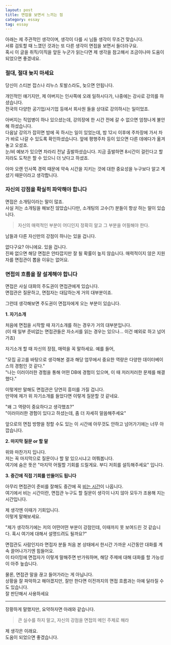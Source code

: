 ```yaml
---
layout: post
title: 면접을 보면서 느끼는 점
category: essay
tag: essay
---
```


아래는 제 주관적인 생각이며, 생각이 다를 시 님들 생각이 무조건 맞습니다.<br>
서류 검토할 때 느꼈던 것과는 또 다른 생각이 면접을 보면서 들더라구요.<br>
혹시 이 글을 취직/이직을 앞둔 누군가 읽는다면 제 생각을 참고해서 조금이나마 도움이 되었으면 좋겠네요.

### 절대, 절대 늦지 마세요

당신이 스티븐 잡스나 리누스 토발스라도, 늦으면 안됩니다.

개인적인 얘기지만, 제 아버지는 인사쪽에 오래 일하시다가, 나중에는 강사로 강의를 하셨습니다.<br>
전국의 다양한 공기업/사기업 등에서 회사원 들을 상대로 강의하시는 일이었죠.

아버지는 직업병이 하나 있으셨는데, 강의장에 한 시간 전에 갈 수 없으면 엄청나게 불안해 하셨습니다.<br>
다음날 강의가 잡히면 밤에 꼭 하시는 일이 있었는데, 밤 12시 이후에 주차장에 가서 차가 바로 나갈 수 있도록 확인하셨습니다. 앞에 평행주차 등이 있으면 다른 데에다가 옮겨놓고 오셨죠.<br>
눈/비 예보가 있으면 차라리 전날 출발하셨습니다. 지금 출발하면 8시간이 걸린다고 할 지라도 도착은 할 수 있으니 더 낫다고 하셨죠.

아마 오랜 인사쪽 경력 때문에 약속 시간을 지키는 것에 대한 중요성을 누구보다 알고 계셨기 때문이라고 생각합니다.

### 자신의 강점을 확실히 파악해야 합니다

면접은 소개팅이라는 말이 많죠.<br>
사실 저는 소개팅을 해보진 않았습니다만, 소개팅의 고수(?) 분들이 항상 하는 말이 있습니다.

> 자신의 매력적인 부분이 어디인지 정확히 알고 그 부분을 어필해야 한다.

남들과 다른 자신만의 강점이 하나는 있을 겁니다.

없다구요? 아니에요. 있을 겁니다.<br>
진짜 없으면 해당 면접은 안타깝지만 잘 될 확률이 높지 않습니다. 매력적이지 않은 지원자를 면접관이 뽑을 이유는 없어요.

### 면접의 흐름을 잘 설계해야 합니다

면접은 사실 대화의 주도권이 면접관에게 있습니다.<br>
면접관은 질문하고, 면접자는 대답하는게 거의 대부분이죠.

그런데 생각해보면 주도권이 면접자에게 오는 부분이 있습니다.

**1. 자기소개**

처음에 면접을 시작할 때 자기소개를 하는 경우가 거의 대부분입니다.<br>
(이 때 일부 준비없는 면접관들은 자소서를 읽는 경우는 있으나... 이건 예외로 하고 넘어가죠)

자기소개 할 때 자신의 장점, 매력을 꼭 말하세요. 예를 들어,

"모집 공고를 바탕으로 생각해본 결과 해당 업무에서 중요한 역량은 다양한 데이터베이스의 경험인 것 같다."<br>
"나는 이러이러한 경험을 통해 어떤 DB에 경험이 있으며, 이 때 저러저러한 문제를 해결했다."

이렇게만 말해도 면접관은 당연히 흥미를 가질 겁니다.<br>
만약에 제가 위 자기소개를 들었다면 이렇게 질문할 것 같네요.

"왜 그 역량이 중요하다고 생각했죠?"<br>
"이러이러한 경험이 있다고 하셨는데, 좀 더 자세히 말씀해주세요"

앞으로의 면접 방향을 정할 수도 있는 이 시간에 아무것도 안하고 넘어가기에는 너무 아깝습니다.

**2. 마지막 질문 or 할 말**

위와 마찬가지 입니다.<br>
저는 꼭 마지막으로 질문이나 할 말 있으시냐고 여쭤봅니다.<br>
여기에 숨은 뜻은 "마지막 어필할 기회를 드릴게요. 부디 저희를 설득해주세요" 입니다.

**3. 중간에 직접 기회를 만들어도 됩니다**

아무리 면접관이 준비를 잘해도 중간에 꼭 <u>비는 시간</u>이 나옵니다.<br>
여기에서 비는 시간이란, 면접관 누구도 할 질문이 생각이 나지 않아 모두가 조용해 지는 시간입니다.

제 생각엔 이때가 기회입니다.<br>
이렇게 말해보세요.

"제가 생각하기에는 저의 어떤어떤 부분이 강점인데, 이때까지 못 보여드린 것 같습니다. 혹시 여기에 대해서 설명드려도 될까요?"

면접관도 사람인지라 면접자 분들 처음 본 상태에서 한시간 가까운 시간동안 대화를 계속 끌어나가기엔 힘들어요.<br>
이 타이밍에 면접자가 이렇게 말해주면 반가워하며, 해당 주제에 대해 대화를 할 가능성이 아주 높습니다.

물론, 면접관 말을 끊고 들어가라는 게 아닙니다.<br>
상황을 잘 파악하고 해야겠지만, 잘만 한다면 이전까지의 면접 흐름과는 아예 달라질 수도 있습니다.<br>
잘 판단해서 사용하세요

---

장황하게 말했지만, 요약하자면 아래와 같습니다.

> 큰 실수를 하지 말고, 자신의 강점을 면접의 메인 주제로 해라

제 생각은 이래요.<br>
도움이 되었으면 좋겠습니다.

